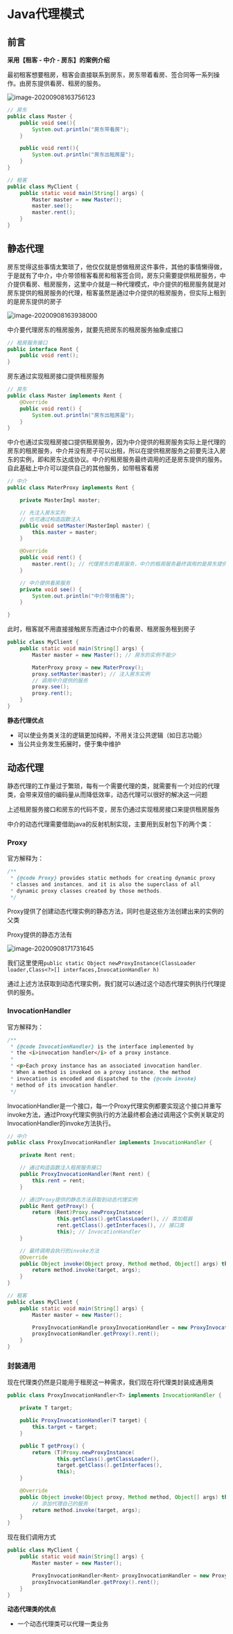 # Java代理模式

## 前言

**采用【租客 - 中介 - 房东】的案例介绍**

最初租客想要租房，租客会直接联系到房东，房东带着看房、签合同等一系列操作。由房东提供看房、租房的服务。

![image-20200908163756123](C:\Users\qiaojiyuan\AppData\Roaming\Typora\typora-user-images\image-20200908163756123.png)

```java
// 房东
public class Master {
    public void see(){
        System.out.println("房东带看房");
    }

    public void rent(){
        System.out.println("房东出租房屋");
    }
}
```
```java
// 租客
public class MyClient {
    public static void main(String[] args) {
        Master master = new Master();
        master.see();
        master.rent();
    }
}
```

## 静态代理

房东觉得这些事情太繁琐了，他仅仅就是想做租房这件事件，其他的事情懒得做，于是就有了中介，中介带领租客看房和租客签合同，房东只需要提供租房服务，中介提供看房、租房服务，这里中介就是一种代理模式，中介提供的租房服务就是对房东提供的租房服务的代理，租客虽然是通过中介提供的租房服务，但实际上租到的是房东提供的房子

![image-20200908163938000](C:\Users\qiaojiyuan\AppData\Roaming\Typora\typora-user-images\image-20200908163938000.png)

中介要代理房东的租房服务，就要先把房东的租房服务抽象成接口

```java
// 租房服务接口
public interface Rent {
    public void rent();
}
```
房东通过实现租房接口提供租房服务
```java
// 房东
public class Master implements Rent {
    @Override
    public void rent() {
        System.out.println("房东出租房屋");
    }
}
```
中介也通过实现租房接口提供租房服务，因为中介提供的租房服务实际上是代理的房东的租房服务，中介并没有房子可以出租，所以在提供租房服务之前要先注入房东的实例，即和房东达成协议。中介的租房服务最终调用的还是房东提供的服务。自此基础上中介可以提供自己的其他服务，如带租客看房
```java
// 中介
public class MaterProxy implements Rent {

    private MasterImpl master;

    // 先注入房东实列
    // 也可通过构造函数注入
    public void setMaster(MasterImpl master) {
        this.master = master;
    }

    @Override
    public void rent() {
        master.rent(); // 代理房东的看房服务，中介的租房服务最终调用的是房东提供的服务
    }

    // 中介提供看房服务
    private void see() {
        System.out.println("中介带领看房");
    }

}
```

此时，租客就不用直接接触房东而通过中介的看房、租房服务租到房子

```java
public class MyClient {
    public static void main(String[] args) {
        Master master = new Master(); // 房东的实例不能少

        MaterProxy proxy = new MaterProxy();
        proxy.setMaster(master); // 注入房东实例
        // 调用中介提供的服务
		proxy.see();
        proxy.rent();
    }
}
```

**静态代理优点**

* 可以使业务类关注的逻辑更加纯粹，不用关注公共逻辑（如日志功能）
* 当公共业务发生拓展时，便于集中维护

## 动态代理

静态代理的工作量过于繁琐，每有一个需要代理的类，就需要有一个对应的代理类，会带来双倍的编码量从而降低效率，动态代理可以很好的解决这一问题

上述租房服务接口和房东的代码不变，房东仍通过实现租房接口来提供租房服务

中介的动态代理需要借助java的反射机制实现，主要用到反射包下的两个类：

### Proxy

官方解释为：

```java
/**
 * {@code Proxy} provides static methods for creating dynamic proxy
 * classes and instances, and it is also the superclass of all
 * dynamic proxy classes created by those methods.
 */
```

Proxy提供了创建动态代理实例的静态方法，同时也是这些方法创建出来的实例的父类

Proxy提供的静态方法有

![image-20200908171731645](C:\Users\qiaojiyuan\AppData\Roaming\Typora\typora-user-images\image-20200908171731645.png)

我们这里使用`public static Object newProxyInstance(ClassLoader loader,Class<?>[] interfaces,InvocationHandler h)`

通过上述方法获取到动态代理实例，我们就可以通过这个动态代理实例执行代理提供的服务。

### InvocationHandler

官方解释为：

```java
/**
 * {@code InvocationHandler} is the interface implemented by
 * the <i>invocation handler</i> of a proxy instance.
 *
 * <p>Each proxy instance has an associated invocation handler.
 * When a method is invoked on a proxy instance, the method
 * invocation is encoded and dispatched to the {@code invoke}
 * method of its invocation handler.
 */
```

InvocationHandler是一个接口，每一个Proxy代理实例都要实现这个接口并重写invoke方法，通过Proxy代理实例执行的方法最终都会通过调用这个实例关联定的InvocationHandler的invoke方法执行。

```java
// 中介
public class ProxyInvocationHandler implements InvocationHandler {

    private Rent rent;

	// 通过构造函数注入租房服务接口
    public ProxyInvocationHandler(Rent rent) {
        this.rent = rent;
    }

    // 通过Proxy提供的静态方法获取到动态代理实例
    public Rent getProxy() {
        return (Rent)Proxy.newProxyInstance(
                this.getClass().getClassLoader(), // 类加载器
                rent.getClass().getInterfaces(), // 接口类
                this); // InvocationHandler
    }

    // 最终调用会执行的invoke方法
    @Override
    public Object invoke(Object proxy, Method method, Object[] args) throws Throwable {
        return method.invoke(target, args);
    }
}
```

```java
// 租客
public class MyClient {
    public static void main(String[] args) {
        Master master = new Master();

        ProxyInvocationHandle proxyInvocationHandler = new ProxyInvocationHandler(master);
        proxyInvocationHandler.getProxy().rent();
    }
}
```

### 封装通用

现在代理类仍然是只能用于租房这一种需求，我们现在将代理类封装成通用类

```java
public class ProxyInvocationHandler<T> implements InvocationHandler {

    private T target;

    public ProxyInvocationHandler(T target) {
        this.target = target;
    }

    public T getProxy() {
        return (T)Proxy.newProxyInstance(
                this.getClass().getClassLoader(),
                target.getClass().getInterfaces(),
                this);
    }

    @Override
    public Object invoke(Object proxy, Method method, Object[] args) throws Throwable {
        // 添加代理自己的服务
        return method.invoke(target, args);
    }
}
```

现在我们调用方式

```java
public class MyClient {
    public static void main(String[] args) {
        Master master = new Master();

        ProxyInvocationHandler<Rent> proxyInvocationHandler = new ProxyInvocationHandler<>(master);
        proxyInvocationHandler.getProxy().rent();
    }
}
```

**动态代理类的优点**

* 一个动态代理类可以代理一类业务